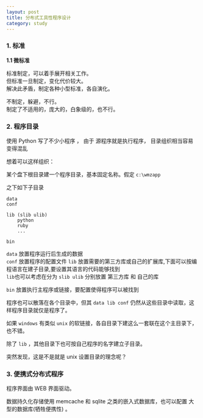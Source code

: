 ```yaml
---
layout: post
title: 分布式工具性程序设计
category: study
---
```


  
   
   

### 1. 标准

**1.1 微标准**

标准制定，可以着手展开相关工作。  
但标准一旦制定，变化代价较大。  
解决此矛盾，制定各种小型标准，各自演化。

不制定，躲避，不行。  
制定了不适用的，庞大的，白象级的，也不行。

  
  
  
### 2. 程序目录

使用 Python 写了不少小程序 ， 由于 源程序就是执行程序， 目录组织相当容易变得混乱

想着可以这样组织：

某个盘下根目录建一个程序目录，基本固定名称。假定 `c:\wmzapp`

之下如下子目录

    data
    conf
    
    lib (slib ulib)
        python
        ruby  
        ...   
        
    bin
    
`data` 放置程序运行后生成的数据  
`conf` 放置程序的配置文件
`lib`  放置需要的第三方库或自己的扩展库,下面可以按编程语言在建子目录,要设置其语言的代码能够找到  
     `lib`也可以考虑在分为 `slib ulib` 分别放置 第三方库 和 自己的库

`bin`  放置执行主程序或链接，要配置使得程序可以被找到

程序也可以散落在各个目录中，但其 `data lib conf` 仍然从这些目录中读取，这样程序目录就仅是程序了。

如果 `windows` 有类似 `unix` 的软链接，各自目录下建这么一套联在这个主目录下，也不错。

除了 `lib`  ，其他目录下也可按自己程序的名字建立子目录。

突然发现，这是不是就是 unix 设置目录的理念呢？

  

### 3. 便携式分布式程序

程序界面由 WEB 界面驱动。

数据持久化存储使用 memcache 和 sqlite 之类的嵌入式数据库，也可以配置 大型的数据库(牺牲便携性) 。




    









